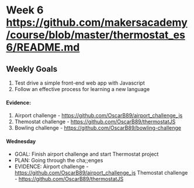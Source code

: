 # Week 6 https://github.com/makersacademy/course/blob/master/thermostat_es6/README.md

## Weekly Goals

1. Test drive a simple front-end web app with Javascript
2. Follow an effective process for learning a new language

#### Evidence:

1. Airport challenge - https://github.com/OscarB89/airport_challenge_js
2. Themostat challenge - https://github.com/OscarB89/thermostatJS
3. Bowling challenge - https://github.com/OscarB89/bowling-challenge


#### Wednesday
- GOAL: Finish airport challenge and start Thermostat project
- PLAN: Going through the cha;;enges
- EVIDENCE: Airport challenge - https://github.com/OscarB89/airport_challenge_js
            Themostat challenge - https://github.com/OscarB89/thermostatJS
